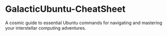 # GalacticUbuntu-CheatSheet
A cosmic guide to essential Ubuntu commands for navigating and mastering your interstellar computing adventures.
